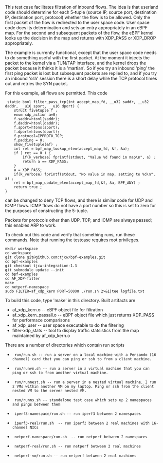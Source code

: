 This test case facilitates filtration of inbound flows.
The idea is that userland code should determine for each 5-tuple
(source IP, source port, destination IP, destination port, protocol) whether the flow
is to be allowed. Only the first packet of the flow is redirected to the user space
code. User space code does its determination and sets an entry appropriately in an
eBPF map. For the second and subsequent packets of the flow, the eBPF kernel
looks up the decision in the map and returns with XDP_PASS or XDP_DROP appropriately.

The example is currently functional, except that the user space code needs to do
something useful with the first packet. At the moment it injects the packet to the
kernel via a TUN/TAP interface, and the kernel drops the packet because it thinks it
is a 'martian'. So if you try an inbound 'ping' the first ping packet is lost but
subsequent packets are replied to, and if you try an inbound 'ssh' session there is
a short delay while the TCP protocol times out and retries the SYN packet.

For this example, all flows are permitted. This code

     static bool filter_pass_tcp(int accept_map_fd, __u32 saddr, __u32 daddr, __u16 sport, __u16 dport) {
     	struct fivetuple f ;
    	enum xdp_action a=0;
    	f.saddr=htonl(saddr);
    	f.daddr=htonl(daddr);
    	f.sport=htons(sport);
    	f.dport=htons(dport);
    	f.protocol=IPPROTO_TCP;
    	f.padding = 0;
    	show_fivetuple(&f) ;
    	int ret = bpf_map_lookup_elem(accept_map_fd, &f, &a);
    	if ( ret == 0 ) {
    		if(k_verbose) fprintf(stdout, "Value %d found in map\n", a) ;
    		return a == XDP_PASS;
    	}
    	a = XDP_PASS;
    	if(k_verbose) fprintf(stdout, "No value in map, setting to %d\n", a) ;
    	ret = bpf_map_update_elem(accept_map_fd,&f, &a, BPF_ANY) ;
    	return true ;
    }

can be changed to deny TCP flows, and there is similar code for UDP and ICMP flows.
ICMP flows do not have a port number so this is set to zero for the purposes of
constructing the 5-tuple.

Packets for protocols other than UDP, TCP, and ICMP are always passed; this enables
ARP to work.

To check out this code and verify that something runs, run these commands. Note that running the testcase requires root privileges.
```
mkdir workspace
cd workspace
git clone git@github.com:tjcw/bpf-examples.git
cd bpf-examples
git checkout tjcw-integration-1.3
git submodule update --init
cd bpf-examples
cd AF_XDP-filter
make
cd netperf-namespace 
sudo FILTER=af_xdp_kern PORT=50000 ./run.sh 2>&1|tee logfile.txt
```


To build this code, type 'make' in this directory. Built artifacts are
- af_xdp_kern.o -- eBPF object file for filtration
- af_xdp_kern_passall.o -- eBPF object file which just returns XDP_PASS for performace comparisons
- af_xdp_user -- user space executable to do the filtering
- filter-xdp_stats -- tool to display traffic statsistics from the map maintained by af_xdp_kern.o

There are a number of  directories which contain run scripts
-      run/run.sh -- run a server on a local machine with a Pensando (16 channel) card that you can ping or ssh to from a client machine.
-      run/runvm.sh -- run a server in a virtual machine that you can ping or ssh to from another virtual machine.
-      run/runnest.sh -- run a server in a nested virtual machine, I run 2 VMs within another VM on my laptop. Ping or ssh from the client nested VM to the server nested VM.
-      run/runns.sh -- standalone test case which sets up 2 namespaces and pings between them
-      iperf3-namespace/run.sh -- run iperf3 between 2 namespaces
-      iperf3-real/run.sh  -- run iperf3 between 2 real machines with 16-channel NICs
-      netperf-namespace/run.sh  -- run netperf between 2 namespaces
-      netperf-real/run.sh -- run netperf between 2 real machines
-      netperf-vm/run.sh -- run netperf between 2 real machines
    

